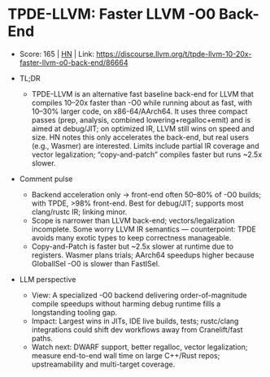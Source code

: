 # TPDE-LLVM: Faster LLVM -O0 Back-End

- Score: 165 | [HN](https://news.ycombinator.com/item?id=45072481) | Link: https://discourse.llvm.org/t/tpde-llvm-10-20x-faster-llvm-o0-back-end/86664

- TL;DR
  - TPDE-LLVM is an alternative fast baseline back-end for LLVM that compiles 10–20x faster than -O0 while running about as fast, with 10–30% larger code, on x86-64/AArch64. It uses three compact passes (prep, analysis, combined lowering+regalloc+emit) and is aimed at debug/JIT; on optimized IR, LLVM still wins on speed and size. HN notes this only accelerates the back-end, but real users (e.g., Wasmer) are interested. Limits include partial IR coverage and vector legalization; “copy-and-patch” compiles faster but runs ~2.5x slower.

- Comment pulse
  - Backend acceleration only → front-end often 50–80% of -O0 builds; with TPDE, >98% front-end. Best for debug/JIT; supports most clang/rustc IR; linking minor.
  - Scope is narrower than LLVM back-end; vectors/legalization incomplete. Some worry LLVM IR semantics — counterpoint: TPDE avoids many exotic types to keep correctness manageable.
  - Copy-and-Patch is faster but ~2.5x slower at runtime due to registers. Wasmer plans trials; AArch64 speedups higher because GlobalISel -O0 is slower than FastISel.

- LLM perspective
  - View: A specialized -O0 backend delivering order-of-magnitude compile speedups without harming debug runtime fills a longstanding tooling gap.
  - Impact: Largest wins in JITs, IDE live builds, tests; rustc/clang integrations could shift dev workflows away from Cranelift/fast paths.
  - Watch next: DWARF support, better regalloc, vector legalization; measure end-to-end wall time on large C++/Rust repos; upstreamability and multi-target coverage.
